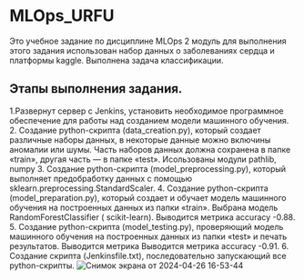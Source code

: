 # MLOps_URFU

Это учебное задание по дисциплине MLOps 2 модуль 
для выполнения этого задания использован набор данных о заболеваниях сердца и платформы kaggle. Выполнена задача классификации.

## Этапы выполнения задания.
1.Развернут сервер с Jenkins, установить необходимое программное обеспечение для работы над созданием модели машинного обучения.
2. Создание python-скрипта (data_creation.py), который создает различные наборы данных, в некоторые данные можно включины аномалии или шумы. Часть наборов данных должна сохранена в папке «train», другая часть — в папке «test». Исользованы модули pathlib, numpy
3. Создание python-скрипта (model_preprocessing.py), который выполняет предобработку данных с помощью sklearn.preprocessing.StandardScaler.
4. Создание python-скрипта (model_preparation.py), который создает и обучает модель машинного обучения на построенных данных из папки «train». Выбрана модель RandomForestClassifier ( scikit-learn). Выводится метрика  accuracy -0.88.
5. Создание python-скрипта (model_testing.py), проверяющий модель машинного обучения на построенных данных из папки «test» и печать результатов. Выводится метрика  Выводится метрика  accuracy -0.91.
6. Создание скрипта (Jenkinsfile.txt), последовательно запускающий все python-скрипты.
![Снимок экрана от 2024-04-26 16-53-44](https://github.com/OlgaKonshina/MLOps_URFU/assets/149665681/03244bce-8fdd-4900-b773-9af5f5bc5a19)

